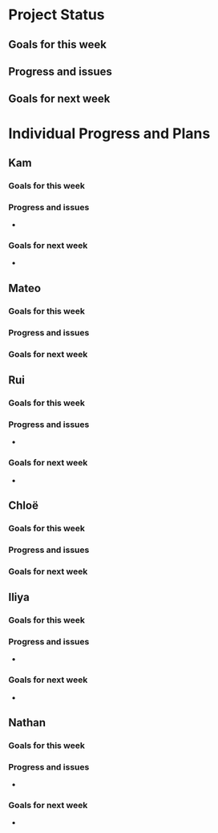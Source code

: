 # Project Status
## Goals for this week
  
## Progress and issues
  
## Goals for next week

# Individual Progress and Plans
## Kam
### Goals for this week
  
### Progress and issues
- 
  
### Goals for next week
- 

## Mateo
### Goals for this week
  
### Progress and issues
  
### Goals for next week
 
## Rui
### Goals for this week
  
### Progress and issues
- 
  
### Goals for next week
- 

## Chloë
### Goals for this week
  
### Progress and issues
  
### Goals for next week

## Iliya
### Goals for this week
  
### Progress and issues
- 
  
### Goals for next week
- 

## Nathan
### Goals for this week
  
### Progress and issues
- 
  
### Goals for next week
-     
